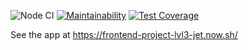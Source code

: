 ![Node CI](https://github.com/butkovv/frontend-project-lvl3/workflows/Node%20CI/badge.svg)
[![Maintainability](https://api.codeclimate.com/v1/badges/673f5d3a865790f05c8a/maintainability)](https://codeclimate.com/github/butkovv/frontend-project-lvl3/maintainability)
[![Test Coverage](https://api.codeclimate.com/v1/badges/673f5d3a865790f05c8a/test_coverage)](https://codeclimate.com/github/butkovv/frontend-project-lvl3/test_coverage)

See the app at https://frontend-project-lvl3-jet.now.sh/
